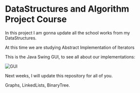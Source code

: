 # DataStructures and Algorithm Project Course

In this project I am gonna update all the school works from my DataStructures.

At this time we are studying Abstract Implementation of Iterators

This is the Java Swing GUI, to see all about our implementations:

![GUI](https://github.com/thsergitox/DataStructuresCourse/assets/100462105/f8c93269-19c3-4347-bc97-2edb2570e5d6)

Next weeks, I will update this repository for all of you.

Graphs, LinkedLists, BinaryTree.
